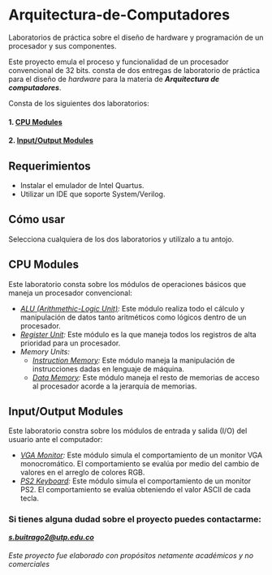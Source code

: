 # Arquitectura-de-Computadores
Laboratorios de práctica sobre el diseño de hardware y programación de un procesador y sus componentes.

Este proyecto emula el proceso y funcionalidad de un procesador convencional de 32 bits. consta de dos entregas de laboratorio de práctica para el diseño de *hardware* para la materia de ***Arquitectura de computadores***.

Consta de los siguientes dos laboratorios:

#### 1. [CPU Modules](https://github.com/Sebusa/Arquitectura-de-Computadores/tree/master/Lab%2001)

#### 2. [Input/Output Modules](https://github.com/Sebusa/Arquitectura-de-Computadores/tree/master/Lab%2002)

## Requerimientos
- Instalar el emulador de Intel Quartus.
- Utilizar un IDE que soporte System/Verilog.

## Cómo usar
Selecciona cualquiera de los dos laboratorios y utilízalo a tu antojo.

## CPU Modules
Este laboratorio consta sobre los módulos de operaciones básicos que maneja un procesador convencional:
- *[ALU (Arithmethic-Logic Unit)](https://github.com/Sebusa/Arquitectura-de-Computadores/tree/master/Lab%2001/CPU/ALU):*
Este módulo realiza todo el cálculo y manipulación de datos tanto aritméticos como lógicos dentro de un procesador.
- *[Register Unit](https://github.com/Sebusa/Arquitectura-de-Computadores/tree/master/Lab%2001/CPU/Register%20Unit):*
Este módulo es la que maneja todos los registros de alta prioridad para un procesador.
- *Memory Units:*
  - *[Instruction Memory](https://github.com/Sebusa/Arquitectura-de-Computadores/tree/master/Lab%2001/CPU/Memory%20Unit/Instruction%20Memory):*
Este módulo maneja la manipulación de instrucciones dadas en lenguaje de máquina.
  - *[Data Memory](https://github.com/Sebusa/Arquitectura-de-Computadores/tree/master/Lab%2001/CPU/Memory%20Unit/Data%20Memory):*
Este módulo maneja el resto de memorias de acceso al procesador acorde a la jerarquía de memorias. 

## Input/Output Modules
Este laboratorio constra sobre los módulos de entrada y salida (I/O) del usuario ante el computador:
- *[VGA Monitor](https://github.com/Sebusa/Arquitectura-de-Computadores/tree/master/Lab%2002/modules/VGAMonitor):*
Este módulo simula el comportamiento de un monitor VGA monocromático. El comportamiento se evalúa por medio del cambio de valores en el arreglo de colores RGB.
- *[PS2 Keyboard](https://github.com/Sebusa/Arquitectura-de-Computadores/tree/master/Lab%2002/modules/PS2Keyboard):*
Este módulo simula el comportamiento de un monitor PS2. El comportamiento se evalúa obteniendo el valor ASCII de cada tecla.



### Si tienes alguna dudad sobre el proyecto puedes contactarme: 
***[s.buitrago2@utp.edu.co](mailto:s.buitrago2@utp.edu.co)***
###### *Este proyecto fue elaborado con propósitos netamente académicos y no comerciales*
